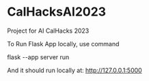 # CalHacksAI2023
Project for AI CalHacks 2023

To Run Flask App locally, use command 

flask --app server run

And it should run locally at: http://127.0.0.1:5000
